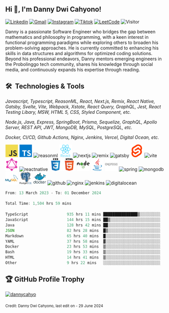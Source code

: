 ## Hi 👋, I'm Danny Dwi Cahyono!

[![Linkedin](https://img.shields.io/badge/-dannydwicahyono-blue?style=flat&logo=Linkedin&logoColor=white)](https://www.linkedin.com/in/danny-cahyo/)
[![Gmail](https://img.shields.io/badge/-dannydwicahyono@gmail.com-c14438?style=flat&logo=Gmail&logoColor=white)](mailto:dannydwicahyono@gmail.com)
[![Instagram](https://img.shields.io/badge/-danny_cahyo-ff69b4?style=flat&logo=Instagram&logoColor=white)](https://www.instagram.com/danny_cahyo/)
[![Tiktok](https://img.shields.io/badge/-dannydwic-black?style=flat&logo=Tiktok&logoColor=white)](https://www.tiktok.com/@dannydwic)
[![LeetCode](https://img.shields.io/badge/-danny_cahyo-yellow?style=flat&logo=LeetCode&logoColor=white)](https://leetcode.com/danny_cahyo/)
![Visitor](https://komarev.com/ghpvc/?username=dannycahyo&label=Visitor&color=2bbc8a)

Danny is a passionate Software Engineer who bridges the gap between mathematics and philosophy in programming, with a keen interest in functional programming paradigms while exploring others to broaden his problem-solving approaches. He is currently committed to enhancing his skills in data structures and algorithms for optimized coding solutions. Beyond his professional endeavors, Danny mentors emerging engineers in the Probolinggo tech community, shares his knowledge through social media, and continuously expands his expertise through reading.

## 🛠 &nbsp;Technologies & Tools

_Javascript, Typescript, ReasonML, React, Next.js, Remix, React Native, Gatsby, Svelte, Vite, Webpack, Xstate, React Query, GraphQL, Jest, React Testing Libary, MSW, HTML 5, CSS, Styled Component, etc._

_Node.js, Java, Express, SpringBoot, Prisma, Sequelize, GraphQL, Apollo Server, REST API, JWT, MongoDB, MySQL, PostgreSQL, etc._

_Docker, CI/CD, Github Actions, Nginx, Jenkins, Vercel, Digital Ocean, etc._

<p align="left">
  <!-- Frontend -->
  <img src="https://raw.githubusercontent.com/devicons/devicon/master/icons/javascript/javascript-original.svg" alt="javascript" width="40" height="40"/>
  <img src="https://raw.githubusercontent.com/devicons/devicon/master/icons/typescript/typescript-original.svg" alt="typescript" width="40" height="40"/>
  <img src="https://reasonml.github.io/img/reason.svg" alt="reasonml" width="40" height="40"/>
  <img src="https://raw.githubusercontent.com/devicons/devicon/master/icons/react/react-original-wordmark.svg" alt="react" width="40" height="40"/>
  <img src="https://cdn.worldvectorlogo.com/logos/nextjs-2.svg" alt="nextjs" width="40" height="40"/>
  <img src="https://remix.run/_brand/remix-letter-glowing.svg" alt="remix" width="40" height="40"/>
  <img src="https://www.vectorlogo.zone/logos/gatsbyjs/gatsbyjs-icon.svg" alt="gatsby" width="40" height="40"/>
  <img src="https://raw.githubusercontent.com/devicons/devicon/master/icons/svelte/svelte-original.svg" alt="svelte" width="40" height="40"/>
  <img src="https://vitejs.dev/logo.svg" alt="vite" width="40" height="40"/>
  <img src="https://raw.githubusercontent.com/devicons/devicon/master/icons/graphql/graphql-plain.svg" alt="graphql" width="40" height="40"/>
  <img src="https://reactnative.dev/img/header_logo.svg" alt="reactnative" width="40" height="40"/> 
  <img src="https://raw.githubusercontent.com/devicons/devicon/master/icons/css3/css3-original-wordmark.svg" alt="css3" width="40" height="40"/>
  <img src="https://raw.githubusercontent.com/devicons/devicon/master/icons/html5/html5-original-wordmark.svg" alt="html5" width="40" height="40"/>
  
  <!-- Backend -->
  <img src="https://raw.githubusercontent.com/devicons/devicon/master/icons/nodejs/nodejs-original-wordmark.svg" alt="nodejs" width="40" height="40"/>
  <img src="https://raw.githubusercontent.com/devicons/devicon/master/icons/java/java-original.svg" alt="java" width="40" height="40"/>
  <img src="https://raw.githubusercontent.com/devicons/devicon/master/icons/express/express-original-wordmark.svg" alt="express" width="40" height="40"/>
  <img src="https://www.vectorlogo.zone/logos/springio/springio-icon.svg" alt="spring" width="40" height="40"/>
  <img src="https://www.vectorlogo.zone/logos/mongodb/mongodb-icon.svg" alt="mongodb" width="40" height="40"/>
  <img src="https://raw.githubusercontent.com/devicons/devicon/master/icons/mysql/mysql-original-wordmark.svg" alt="mysql" width="40" height="40"/>
  <img src="https://raw.githubusercontent.com/devicons/devicon/master/icons/postgresql/postgresql-original-wordmark.svg" alt="postgresql" width="40" height="40"/>
  
  <!-- DevOps -->
  <img src="https://raw.githubusercontent.com/devicons/devicon/master/icons/docker/docker-original-wordmark.svg" alt="docker" width="40" height="40"/>
  <img src="https://www.vectorlogo.zone/logos/github/github-icon.svg" alt="github" width="40" height="40"/>
  <img src="https://www.vectorlogo.zone/logos/nginx/nginx-icon.svg" alt="nginx" width="40" height="40"/>
  <img src="https://www.vectorlogo.zone/logos/jenkins/jenkins-icon.svg" alt="jenkins" width="40" height="40"/>
  <img src="https://www.vectorlogo.zone/logos/digitalocean/digitalocean-icon.svg" alt="digitalocean" width="40" height="40"/>
</p>

<!--START_SECTION:wakatime-->

```typescript
From: 13 March 2023 - To: 01 December 2024

Total Time: 1,504 hrs 59 mins

TypeScript                 935 hrs 11 mins ███████████████▒░░░░░░░░░   61.75 %
JavaScript                 144 hrs 15 mins ██▒░░░░░░░░░░░░░░░░░░░░░░   09.53 %
Java                       128 hrs 42 mins ██░░░░░░░░░░░░░░░░░░░░░░░   08.50 %
JSON                       82 hrs 28 mins  █▒░░░░░░░░░░░░░░░░░░░░░░░   05.45 %
Markdown                   65 hrs 40 mins  █░░░░░░░░░░░░░░░░░░░░░░░░   04.34 %
YAML                       37 hrs 58 mins  ▓░░░░░░░░░░░░░░░░░░░░░░░░   02.51 %
Docker                     23 hrs 53 mins  ▒░░░░░░░░░░░░░░░░░░░░░░░░   01.58 %
Bash                       19 hrs 33 mins  ▒░░░░░░░░░░░░░░░░░░░░░░░░   01.29 %
HTML                       14 hrs 41 mins  ▒░░░░░░░░░░░░░░░░░░░░░░░░   00.97 %
Other                      9 hrs 22 mins   ░░░░░░░░░░░░░░░░░░░░░░░░░   00.62 %
```

<!--END_SECTION:wakatime-->

## 🏆 GitHub Profile Trophy

<p align="left"> <a href="https://github.com/ryo-ma/github-profile-trophy"><img src="https://github-profile-trophy.vercel.app/?username=dannycahyo" alt="dannycahyo" /></a> </p>

<sub>Credit: Danny Dwi Cahyono, last edit on - 29 June 2024</sub>
